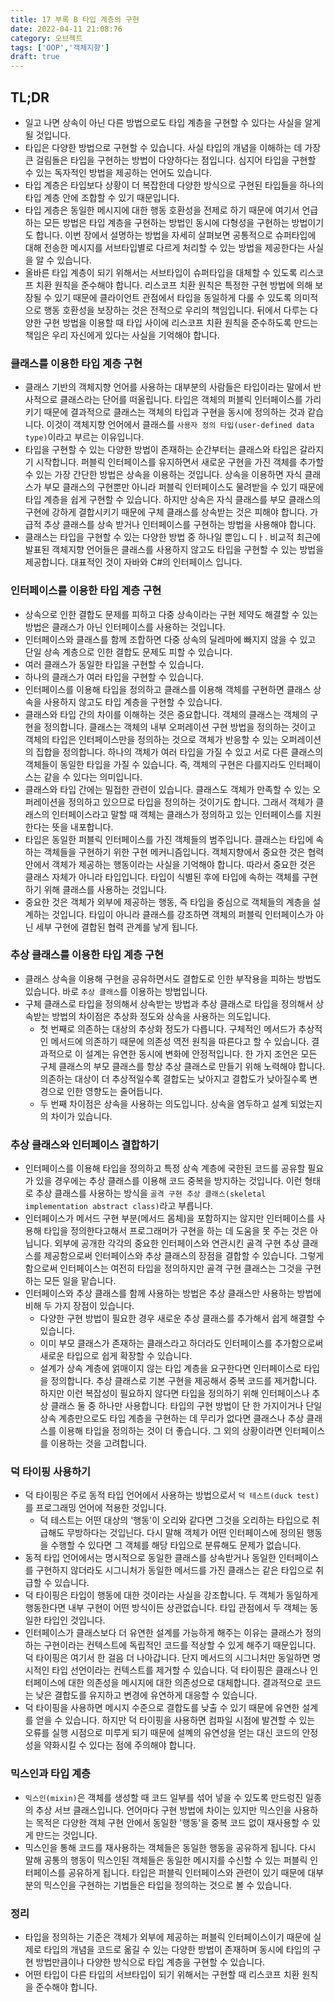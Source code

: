 ```yaml
---
title: 17 부록 B 타입 계층의 구현
date: 2022-04-11 21:08:76
category: 오브젝트
tags: ['OOP','객체지향']
draft: true
---
```


## TL;DR

- 일고 나면 상속이 아닌 다른 방법으로도 타입 계층을 구현할 수 있다는 사실을 알게 될 것입니다.
- 타입은 다양한 방법으로 구현할 수 있습니다. 사실 타입의 개념을 이해하는 데 가장 큰 걸림돌은 타입을 구현하는 방법이 다양하다는 점입니다. 심지어 타입을 구현할 수 있는 독자적인 방법을 제공하는 언어도 있습니다.
- 타입 계층은 타입보다 상황이 더 복잡한데 다양한 방식으로 구현된 타입들을 하나의 타입 계층 안에 조합할 수 있기 때문입니다.
- 타입 게층은 동일한 메시지에 대한 행동 호환성을 전제로 하기 때문에 여기서 언급하는 모든 방법은 타입 계층을 구현하는 방법인 동시에 다형성을 구현하는 방법이기도 합니다. 이번 장에서 설명하는 방법을 자세히 살펴보면 공통적으로 슈퍼타입에 대해 전송한 메시지를 서브타입별로 다르게 처리할 수 있는 방법을 제공한다는 사실을 알 수 있습니다.
- 올바른 타입 계층이 되기 위해서는 서브타입이 슈퍼타입을 대체할 수 있도록 리스코프 치환 원칙을 준수해야 합니다. 리스코프 치환 원칙은 특정한 구현 방법에 의해 보장될 수 있기 때문에 클라이언트 관점에서 타입을 동일하게 다룰 수 있도록 의미적으로 행동 호환성을 보장하는 것은 전적으로 우리의 책임입니다. 뒤에서 다루는 다양한 구현 방법을 이용할 때 타입 사이에 리스코프 치환 원칙을 준수하도록 만드는 책임은 우리 자신에게 있다는 사실을 기억해야 합니다.

### 클래스를 이용한 타입 계층 구현

- 클래스 기반의 객체지향 언어를 사용하는 대부분의 사람들은 타입이라는 말에서 반사적으로 클래스라는 단어를 떠올립니다. 타입은 객체의 퍼블릭 인터페이스를 가리키기 때문에 결과적으로 클래스는 객체의 타입과 구현을 동시에 정의하는 것과 같습니다. 이것이 객체지향 언어에서 클래스를 `사용자 정의 타입(user-defined data type)`이라고 부르는 이유입니다.
- 타입을 구현할 수 있는 다양한 방법이 존재하는 순간부터는 클래스와 타입은 갈라지기 시작합니다. 퍼블릭 인터페이스를 유지하면서 새로운 구현을 가진 객체를 추가할 수 있는 가장 간단한 방법은 상속을 이용하는 것입니다. 상속을 이용하면 자식 클래스가 부모 클래스의 구현뿐만 아니라 퍼블릭 인터페이스도 물려받을 수 있기 때문에 타입 계층을 쉽게 구현할 수 있습니다. 하지만 상속은 자식 클래스를 부모 클래스의 구현에 강하게 결합시키기 때문에 구체 클래스를 상속받는 것은 피해야 합니다. 가급적 추상 클래스를 상속 받거나 인터페이스를 구현하는 방법을 사용해야 합니다.
- 클래스는 타입을 구현할 수 있는 다양한 방법 중 하나일 뿐입ㄴ디ㅏ. 비교적 최근에 발표된 객체지향 언어들은 클래스를 사용하지 않고도 타입을 구현할 수 있는 방법을 제공합니다. 대표적인 것이 자바와 C#의 인터페이스 입니다.

### 인터페이스를 이용한 타입 계층 구현

- 상속으로 인한 결합도 문제를 피하고 다중 상속이라는 구현 제약도 해결할 수 있는 방법은 클래스가 아닌 인터페이스를 사용하는 것입니다.
- 인터페이스와 클래스를 함께 조합하면 다중 상속의 딜레마에 빠지지 않을 수 있고 단일 상속 계층으로 인한 결합도 문제도 피할 수 있습니다.
- 여러 클래스가 동일한 타입을 구현할 수 있습니다.
- 하나의 클래스가 여러 타입을 구현할 수 있습니다.
- 인터페이스를 이용해 타입을 정의하고 클래스를 이용해 객체를 구현하면 클래스 상속을 사용하지 않고도 타입 계층을 구현할 수 있습니다.
- 클래스와 타입 간의 차이를 이해하는 것은 중요합니다. 객체의 클래스는 객체의 구현을 정의합니다. 클래스는 객체의 내부 오퍼레이션 구현 방법을 정의하는 것이고 객체의 타입은 인터페이스만을 정의하는 것으로 객체가 반응할 수 있는 오퍼레이션의 집합을 정의합니다. 하나의 객체가 여러 타입을 가질 수 있고 서로 다른 클래스의 객체들이 동일한 타입을 가질 수 있습니다. 즉, 객체의 구현은 다를지라도 인터페이스는 같을 수 있다는 의미입니다.
- 클래스와 타입 간에는 밀접한 관련이 있습니다. 클래스도 객체가 만족할 수 있는 오퍼레이션을 정의하고 있으므로 타입을 정의하는 것이기도 합니다. 그래서 객체가 클래스의 인터페이스라고 말할 때 객체는 클래스가 정의하고 있는 인터페이스를 지원한다는 뜻을 내포합니다.
- 타입은 동일한 퍼블릭 인터페이스를 가진 객체들의 범주입니다. 클래스는 타입에 속하는 객체들을 구현하기 위한 구현 메커니즘입니다. 객체지향에서 중요한 것은 협력 안에서 객체가 제공하는 행동이라는 사실을 기억해야 합니다. 따라서 중요한 것은 클래스 자체가 아니라 타입입니다. 타입이 식별된 후에 타입에 속하는 객체를 구현하기 위해 클래스를 사용하는 것입니다.
- 중요한 것은 객체가 외부에 제공하는 행동, 즉 타입을 중심으로 객체들의 계층을 설계하는 것입니다. 타입이 아니라 클래스를 강조하면 객체의 퍼블릭 인터페이스가 아닌 세부 구현에 결합된 협력 관계를 낳게 됩니다.

### 추상 클래스를 이용한 타입 계층 구현

- 클래스 상속을 이용해 구현을 공유하면서도 결합도로 인한 부작용을 피하는 방법도 있습니다. 바로 `추상 클래스`를 이용하는 방법입니다.
- 구체 클래스로 타입을 정의해서 상속받는 방법과 추상 클래스로 타입을 정의해서 상속받는 방법의 차이점은 추상화 정도와 상속을 사용하는 의도입니다.
  - 첫 번째로 의존하는 대상의 추상화 정도가 다릅니다. 구체적인 메서드가 추상적인 메서드에 의존하기 때문에 의존성 역전 원칙을 따른다고 할 수 있습니다. 결과적으로 이 설계는 유연한 동시에 변화에 안정적입니다. 한 가지 조언은 모든 구체 클래스의 부모 클래스를 항상 추상 클래스로 만들기 위해 노력해야 합니다. 의존하는 대상이 더 추상적일수록 결합도는 낮아지고 결합도가 낮아질수록 변경으로 인한 영향도는 줄어듭니다.
  - 두 번째 차이점은 상속을 사용하는 의도입니다. 상속을 염두하고 설계 되었는지의 차이가 있습니다.

### 추상 클래스와 인터페이스 결합하기

- 인터페이스를 이용해 타입을 정의하고 특정 상속 계층에 국한된 코드를 공유할 필요가 있을 경우에는 추상 클래스를 이용해 코드 중복을 방지하는 것입니다. 이런 형태로 추상 클래스를 사용하는 방식을 `골격 구현 추상 클래스(skeletal implementation abstract class)`라고 부릅니다.
- 인터페이스가 메서드 구현 부분(메서드 몸체)을 포함하지는 않지만 인터페이스를 사용해 타입을 정의한다고해서 프로그래머가 구현을 하는 데 도움을 못 주는 것은 아닙니다. 외부에 공개한 각각의 중요한 인터페이스와 연관시킨 골격 구현 추상 클래스를 제공함으로써 인터페이스와 추상 클래스의 장점을 결합할 수 있습니다. 그렇게 함으로써 인터페이스는 여전히 타입을 정의하지만 골격 구현 클래스는 그것을 구현하는 모든 일을 맡습니다.
- 인터페이스와 추상 클래스를 함께 사용하는 방법은 추상 클래스만 사용하는 방법에 비해 두 가지 장점이 있습니다.
  - 다양한 구현 방법이 필요한 경우 새로운 추상 클래스를 추가해서 쉽게 해결할 수 있습니다.
  - 이미 부모 클래스가 존재하는 클래스라고 하더라도 인터페이스를 추가함으로써 새로운 타입으로 쉽게 확장할 수 있습니다.
  - 설계가 상속 계층에 얽매이지 않는 타입 계층을 요구한다면 인터페이스로 타입을 정의합니다. 추상 클래스로 기본 구현을 제공해서 중복 코드를 제거합니다. 하지만 이런 복잡성이 필요하지 않다면 타입을 정의하기 위해 인터페이스나 추상 클래스 둘 중 하나만 사용합니다. 타입의 구현 방법이 단 한 가지이거나 단일 상속 계층만으로도 타입 계층을 구현하는 데 무리가 없다면 클래스나 추상 클래스를 이용해 타입을 정의하는 것이 더 좋습니다. 그 외의 상황이라면 인터페이스를 이용하는 것을 고려합니다.

### 덕 타이핑 사용하기

- 덕 타이핑은 주로 동적 타입 언어에서 사용하는 방법으로서 `덕 테스트(duck test)`를 프로그래밍 언어에 적용한 것입니다.
  - 덕 테스트는 어떤 대상의 '행동'이 오리와 같다면 그것을 오리하는 타입으로 취급해도 무방하다는 것입닌다. 다시 말해 객체가 어떤 인터페이스에 정의된 행동을 수행할 수 있다면 그 객체를 해당 타입으로 분류해도 문제가 없습니다.
- 동적 타입 언어에서는 명시적으로 동일한 클래스를 상속받거나 동일한 인터페이스를 구현하지 않더라도 시그니처가 동일한 메서드를 가진 클래스는 같은 타입으로 취급할 수 있습니다.
- 덕 타이핑은 타입이 행동에 대한 것이라는 사실을 강조합니다. 두 객체가 동일하게 행동한다면 내부 구현이 어떤 방식이든 상관없습니다. 타입 관점에서 두 객체는 동일한 타입인 것입니다.
- 인터페이스가 클래스보다 더 유연한 설계를 가능하게 해주는 이유는 클래스가 정의하는 구현이라는 컨텍스트에 독립적인 코드를 적상할 수 있게 해주기 때문입니다. 덕 타이핑은 여기서 한 걸음 더 나아갑니다. 단지 메서드의 시그니처만 동일하면 명시적인 타입 선언이라는 컨텍스트를 제거할 수 있습니다. 덕 타이핑은 클래스나 인터페이스에 대한 의존성을 메시지에 대한 의존성으로 대체합니다. 결과적으로 코드는 낮은 결합도를 유지하고 변경에 유연하게 대응할 수 있습니다.
- 덕 타이핑을 사용하면 메시지 수준으로 결합도를 낮출 수 있기 때문에 유연한 설계를 얻을 수 있습니다. 하지만 덕 타이핑을 사용하면 컴파일 시점에 발견할 수 있는 오류를 실행 시점으로 미루게 되기 때문에 설꼐의 유연성을 얻는 대신 코드의 안정성을 약화시킬 수 있다는 점에 주의해야 합니다.

### 믹스인과 타입 계층

- `믹스인(mixin)`은 객체를 생성할 때 코드 일부를 섞어 넣을 수 있도록 만드렁진 일종의 추상 서브 클래스입니다. 언어마다 구현 방법에 차이는 있지만 믹스인을 사용하는 목적은 다양한 객체 구현 안에서 동일한 '행동'을 중복 코드 없이 재사용할 수 있게 만드는 것입니다.
- 믹스인을 통해 코드를 재사용하는 객체들은 동일한 행동을 공유하게 됩니다. 다시 말해 공통의 행동이 믹스인된 객체들은 동일한 메시지를 수신할 수 있는 퍼블릭 인터페이스를 공유하게 됩니다. 타입은 퍼블릭 인터페이스와 관련이 있기 때문에 대부분의 믹스인을 구현하는 기법들은 타입을 정의하는 것으로 볼 수 있습니다.

### 정리

- 타입을 정의하는 기준은 객체가 외부에 제공하는 퍼블릭 인터페이스이기 때문에 실제로 타입의 개념을 코드로 옮길 수 있는 다양한 방법이 존재하며 동시에 타입의 구현 방법만큼이나 다양한 방식으로 타입 계층을 구현할 수 있습니다.
- 어떤 타입이 다른 타입의 서브타입이 되기 위해서는 구현할 때 리스코프 치환 원칙을 준수해야 합니다.

